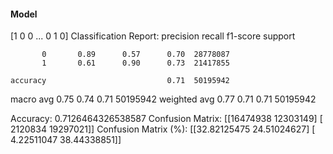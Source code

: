 #### Model
[1 0 0 ... 0 1 0]
Classification Report:
              precision    recall  f1-score   support

           0       0.89      0.57      0.70  28778087
           1       0.61      0.90      0.73  21417855

    accuracy                           0.71  50195942
   macro avg       0.75      0.74      0.71  50195942
weighted avg       0.77      0.71      0.71  50195942

Accuracy: 0.7126464326538587
Confusion Matrix:
[[16474938 12303149]
 [ 2120834 19297021]]
Confusion Matrix (%):
[[32.82125475 24.51024627]
 [ 4.22511047 38.44338851]]
